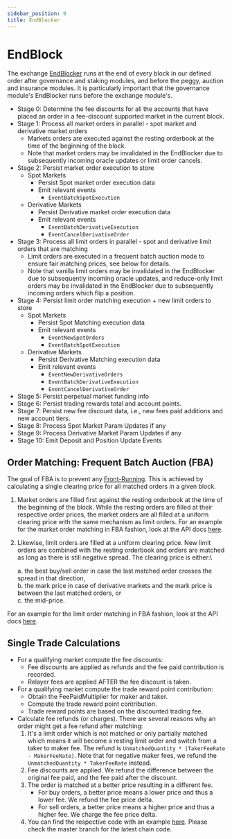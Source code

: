 ```yaml
---
sidebar_position: 9
title: EndBlocker
---
```


# EndBlock

The exchange [EndBlocker](https://docs.cosmos.network/main/build/building-modules/beginblock-endblock) runs at the end of every block in our defined order after governance and staking modules, and before the peggy, auction and insurance modules. It is particularly important that the governance module's EndBlocker runs before the exchange module's.

* Stage 0: Determine the fee discounts for all the accounts that have placed an order in a fee-discount supported market in the current block.
* Stage 1: Process all market orders in parallel - spot market and derivative market orders
  * Markets orders are executed against the resting orderbook at the time of the beginning of the block.
  * Note that market orders may be invalidated in the EndBlocker due to subsequently incoming oracle updates or limit order cancels.
* Stage 2: Persist market order execution to store
  * Spot Markets
    * Persist Spot market order execution data
    * Emit relevant events
      * `EventBatchSpotExecution`
  * Derivative Markets
    * Persist Derivative market order execution data
    * Emit relevant events
      * `EventBatchDerivativeExecution`
      * `EventCancelDerivativeOrder`
* Stage 3: Process all limit orders in parallel - spot and derivative limit orders that are matching
  * Limit orders are executed in a frequent batch auction mode to ensure fair matching prices, see below for details.
  * Note that vanilla limit orders may be invalidated in the EndBlocker due to subsequently incoming oracle updates, and reduce-only limit orders may be invalidated in the EndBlocker due to subsequently incoming orders which flip a position.
* Stage 4: Persist limit order matching execution + new limit orders to store
  * Spot Markets
    * Persist Spot Matching execution data
    * Emit relevant events
      * `EventNewSpotOrders`
      * `EventBatchSpotExecution`
  * Derivative Markets
    * Persist Derivative Matching execution data
    * Emit relevant events
      * `EventNewDerivativeOrders`
      * `EventBatchDerivativeExecution`
      * `EventCancelDerivativeOrder`
* Stage 5: Persist perpetual market funding info
* Stage 6: Persist trading rewards total and account points.
* Stage 7: Persist new fee discount data, i.e., new fees paid additions and new account tiers.
* Stage 8: Process Spot Market Param Updates if any
* Stage 9: Process Derivative Market Param Updates if any
* Stage 10: Emit Deposit and Position Update Events

## Order Matching: Frequent Batch Auction (FBA)

The goal of FBA is to prevent any [Front-Running](https://www.investopedia.com/terms/f/frontrunning.asp). This is achieved by calculating a single clearing price for all matched orders in a given block.

1. Market orders are filled first against the resting orderbook at the time of the beginning of the block. While the resting orders are filled at their respective order prices, the market orders are all filled at a uniform clearing price with the same mechanism as limit orders. For an example for the market order matching in FBA fashion, look at the API docs [here](https://api.injective.exchange/#examples-market-order-matching).
2.  Likewise, limit orders are filled at a uniform clearing price. New limit orders are combined with the resting orderbook and orders are matched as long as there is still negative spread. The clearing price is either:\


    a. the best buy/sell order in case the last matched order crosses the spread in that direction,\
    b. the mark price in case of derivative markets and the mark price is between the last matched orders, or\
    c. the mid-price.

For an example for the limit order matching in FBA fashion, look at the API docs [here](https://api.injective.exchange/#examples-limit-order-matching).

## Single Trade Calculations

* For a qualifying market compute the fee discounts:
  * Fee discounts are applied as refunds and the fee paid contribution is recorded.
  * Relayer fees are applied AFTER the fee discount is taken.
* For a qualifying market compute the trade reward point contribution:
  * Obtain the FeePaidMultiplier for maker and taker.
  * Compute the trade reward point contribution.
  * Trade reward points are based on the discounted trading fee.
* Calculate fee refunds (or charges). There are several reasons why an order might get a fee refund after matching:
  1. It's a limit order which is not matched or only partially matched which means it will become a resting limit order and switch from a taker to maker fee. The refund is `UnmatchedQuantity * (TakerFeeRate - MakerFeeRate)`. Note that for negative maker fees, we refund the `UnmatchedQuantity * TakerFeeRate` instead.
  2. Fee discounts are applied. We refund the difference between the original fee paid, and the fee paid after the discount.
  3. The order is matched at a better price resulting in a different fee.
     * For buy orders, a better price means a lower price and thus a lower fee. We refund the fee price delta.
     * For sell orders, a better price means a higher price and thus a higher fee. We charge the fee price delta.
  4. You can find the respective code with an example [here](https://github.com/InjectiveLabs/injective-core/blob/80dbc4e9558847ff0354be5d19a4d8b0bba7da96/injective-chain/modules/exchange/keeper/derivative_orders_processor.go#L502). Please check the master branch for the latest chain code.
